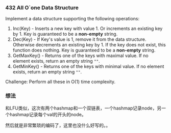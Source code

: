 ### 432 All O`one Data Structure

Implement a data structure supporting the following operations:

1. Inc(Key) - Inserts a new key with value 1. Or increments an existing key by 1. Key is guaranteed to be a **non-empty** string.
2. Dec(Key) - If Key's value is 1, remove it from the data structure. Otherwise decrements an existing key by 1. If the key does not exist, this function does nothing. Key is guaranteed to be a **non-empty** string.
3. GetMaxKey() - Returns one of the keys with maximal value. If no element exists, return an empty string `""`.
4. GetMinKey() - Returns one of the keys with minimal value. If no element exists, return an empty string `""`.

Challenge: Perform all these in O(1) time complexity.

### 想法

和LFU类似，这次有两个hashmap和一个双链表，一个hashmap记录node，另一个hashmap记录每个val的开头的node。

然后就是非常繁琐的编码了，这里也没什么好写的。。
